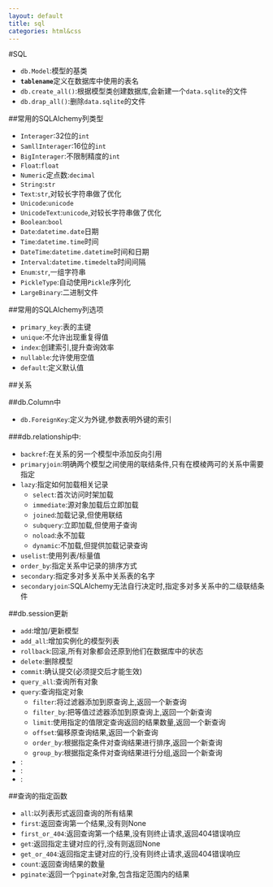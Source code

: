 ```yaml
---
layout: default
title: sql
categories: html&css
---
```


#SQL
  * <code>db.Model</code>:模型的基类
  * <code>__tablename__</code>定义在数据库中使用的表名
  * <code>db.create_all()</code>:根据模型类创建数据库,会新建一个<code>data.sqlite</code>的文件
  * <code>db.drap_all()</code>:删除<code>data.sqlite</code>的文件

##常用的SQLAlchemy列类型
  * <code>Interager</code>:32位的<code>int</code>
  * <code>SamllInterager</code>:16位的<code>int</code>
  * <code>BigInterager</code>:不限制精度的<code>int</code>
  * <code>Float</code>:<code>float</code>
  * <code>Numeric</code>定点数:<code>decimal</code>
  * <code>String</code>:<code>str</code>
  * <code>Text</code>:<code>str</code>,对较长字符串做了优化
  * <code>Unicode</code>:<code>unicode</code>
  * <code>UnicodeText</code>:<code>unicode</code>,对较长字符串做了优化
  * <code>Boolean</code>:<code>bool</code>
  * <code>Date</code>:<code>datetime.date</code>日期
  * <code>Time</code>:<code>datetime.time</code>时间
  * <code>DateTime</code>:<code>datetime.datetime</code>时间和日期
  * <code>Interval</code>:<code>datetime.timedelta</code>时间间隔
  * <code>Enum</code>:<code>str</code>,一组字符串
  * <code>PickleType</code>:自动使用<code>Pickle</code>序列化
  * <code>LargeBinary</code>:二进制文件

##常用的SQLAlchemy列选项
  * <code>primary_key</code>:表的主键
  * <code>unique</code>:不允许出现重复得值
  * <code>index</code>:创建索引,提升查询效率
  * <code>nullable</code>:允许使用空值
  * <code>default</code>:定义默认值

##关系

##db.Column中
  * <code>db.ForeignKey</code>:定义为外键,参数表明外键的索引

###db.relationship中:
  * <code>backref</code>:在关系的另一个模型中添加反向引用
  * <code>primaryjoin</code>:明确两个模型之间使用的联结条件,只有在模棱两可的关系中需要指定
  * <code>lazy</code>:指定如何加载相关记录
    * <code>select</code>:首次访问时架加载
    * <code>immediate</code>:源对象加载后立即加载
    * <code>joined</code>:加载记录,但使用联结
    * <code>subquery</code>:立即加载,但使用子查询
    * <code>noload</code>:永不加载
    * <code>dynamic</code>:不加载,但提供加载记录查询
  * <code>uselist</code>:使用列表/标量值
  * <code>order_by</code>:指定关系中记录的排序方式
  * <code>secondary</code>:指定多对多关系中关系表的名字
  * <code>secondaryjoin</code>:SQLAlchemy无法自行决定时,指定多对多关系中的二级联结条件

##db.session更新
  * <code>add</code>:增加/更新模型
  * <code>add_all</code>:增加实例化的模型列表
  * <code>rollback</code>:回滚,所有对象都会还原到他们在数据库中的状态
  * <code>delete</code>:删除模型
  * <code>commit</code>:确认提交(必须提交后才能生效)
  * <code>query_all</code>:查询所有对象
  * <code>query</code>:查询指定对象
    * <code>filter</code>:将过滤器添加到原查询上,返回一个新查询
    * <code>filter_by</code>:把等值过滤器添加到原查询上,返回一个新查询
    * <code>limit</code>:使用指定的值限定查询返回的结果数量,返回一个新查询
    * <code>offset</code>:偏移原查询结果,返回一个新查询
    * <code>order_by</code>:根据指定条件对查询结果进行排序,返回一个新查询
    * <code>group_by</code>:根据指定条件对查询结果进行分组,返回一个新查询
  * <code></code>:
  * <code></code>:
  * <code></code>:

##查询的指定函数
  * <code>all</code>:以列表形式返回查询的所有结果
  * <code>first</code>:返回查询第一个结果,没有则None
  * <code>first_or_404</code>:返回查询第一个结果,没有则终止请求,返回404错误响应
  * <code>get</code>:返回指定主键对应的行,没有则返回None
  * <code>get_or_404</code>:返回指定主键对应的行,没有则终止请求,返回404错误响应
  * <code>count</code>:返回查询结果的数量
  * <code>pginate</code>:返回一个<code>pginate</code>对象,包含指定范围内的结果